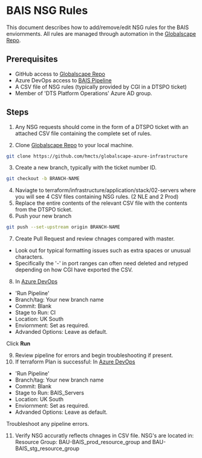# BAIS NSG Rules

This document describes how to add/remove/edit NSG rules for the BAIS enviornments. All rules are managed through automation in the [Globalscape Repo](https://github.com/hmcts/globalscape-azure-infrastructure).

## Prerequisites

* GitHub access to [Globalscape Repo](https://github.com/hmcts/globalscape-azure-infrastructure)
* Azure DevOps access to [BAIS Pipeline](https://dev.azure.com/hmcts/PlatformOperations/_build?definitionId=432)
* A CSV file of NSG rules (typically provided by CGI in a DTSPO ticket)
* Member of 'DTS Platform Operations' Azure AD group.

## Steps

1. Any NSG requests should come in the form of a DTSPO ticket with an attached CSV file containing the complete set of rules.

2. Clone [Globalscape Repo](https://github.com/hmcts/globalscape-azure-infrastructure) to your local machine.
```bash
git clone https://github.com/hmcts/globalscape-azure-infrastructure
```
3. Create a new branch, typically with the ticket number ID.
```bash
git checkout -b BRANCH-NAME
```
4. Naviagte to terraform/infrastructure/application/stack/02-servers where you will see 4 CSV files containing NSG rules. (2 NLE and 2 Prod)
5. Replace the entire contents of the relevant CSV file with the contents from the DTSPO ticket.
6. Push your new branch
```bash
git push --set-upstream origin BRANCH-NAME
```
7. Create Pull Request and review chnages compared with master.
* Look out for typical formatting issues such as extra spaces or unusual characters. 
* Specifically the '-' in port ranges can often need deleted and retyped depending on how CGI have exported the CSV.

8. In [Azure DevOps](https://dev.azure.com/hmcts/PlatformOperations/_build?definitionId=432) 
* 'Run Pipeline'
* Branch/tag: Your new branch name
* Commit: Blank
* Stage to Run: CI
* Location: UK South
* Enviornment: Set as required.
* Advanded Options: Leave as default.

Click **Run**

9. Review pipeline for errors and begin troubleshooting if present.
10. If terraform Plan is successful:
In [Azure DevOps](https://dev.azure.com/hmcts/PlatformOperations/_build?definitionId=432) 
* 'Run Pipeline'
* Branch/tag: Your new branch name
* Commit: Blank
* Stage to Run: BAIS_Servers
* Location: UK South
* Enviornment: Set as required.
* Advanded Options: Leave as default.

Troubleshoot any pipeline errors.

11. Verify NSG accuratly reflects chnages in CSV file. NSG's are located in: Resource Group: BAU-BAIS_prod_resource_group and BAU-BAIS_stg_resource_group

